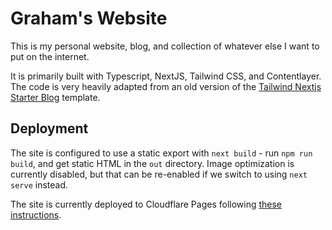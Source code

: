 # Graham's Website

This is my personal website, blog, and collection of whatever else I want to put on the internet.

It is primarily built with Typescript, NextJS, Tailwind CSS, and Contentlayer. The code is very heavily adapted from an old version of the [Tailwind Nextjs Starter Blog](https://github.com/timlrx/tailwind-nextjs-starter-blog/) template.

## Deployment

The site is configured to use a static export with `next build` - run `npm run build`, and get static HTML in the `out` directory. Image optimization is currently disabled, but that can be re-enabled if we switch to using `next serve` instead.

The site is currently deployed to Cloudflare Pages following [these instructions](https://developers.cloudflare.com/pages/framework-guides/deploy-a-nextjs-site/).
